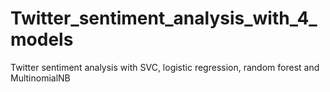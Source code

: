 # Twitter_sentiment_analysis_with_4_models
Twitter sentiment analysis with SVC, logistic regression, random forest and MultinomialNB
